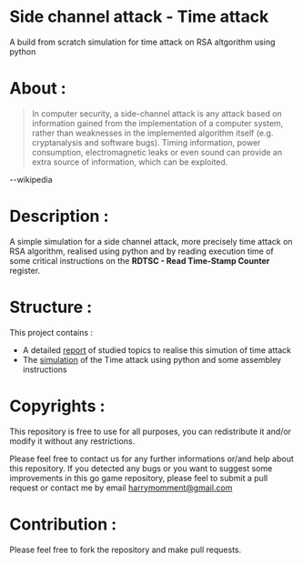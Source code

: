 # Side channel attack - Time attack

A build from scratch simulation for time attack on RSA altgorithm using python

# About :

>In computer security, a side-channel attack is any attack based on information gained from the implementation of a computer system, 
rather than weaknesses in the implemented algorithm itself (e.g. cryptanalysis and software bugs). Timing information, 
power consumption, electromagnetic leaks or even sound can provide an extra source of information, which can be exploited.

--wikipedia

# Description : 

A simple simulation for a side channel attack, more precisely time attack on RSA algorithm, realised using python and by reading execution 
 time of some critical instructions on the **RDTSC - Read Time-Stamp Counter** register.

# Structure : 

This project contains : 
- A detailed [report](./Cryptographie_et_sécurit__informatique_rapport_final.pdf) of studied topics to realise this simution of time attack
- The [simulation](./TimeAttack.py) of the Time attack using python and some assembley instructions

# Copyrights : 

This repository is free to use for all purposes, you can redistribute it and/or modify it without any restrictions. 

Please feel free to contact us for any further informations or/and help about this repository. 
If you detected any bugs or you want to suggest some improvements in this go game repository, please feel to submit a pull request
or contact me by email <harrymomment@gmail.com>

# Contribution :

Please feel free to fork the repository and make pull requests.
